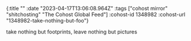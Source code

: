 {:title ""
 :date "2023-04-17T13:06:08.964Z"
 :tags ["cohost mirror" "shitchosting" "The Cohost Global Feed"]
 :cohost-id 1348982
 :cohost-url "1348982-take-nothing-but-foo"}

take nothing but footprints, leave nothing but pictures